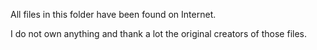 All files in this folder have been found on Internet.

I do not own anything and thank a lot the original creators of those files.
